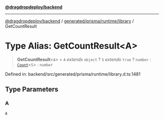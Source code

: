 [**@dragdropdeploy/backend**](../../../../../README.md)

***

[@dragdropdeploy/backend](../../../../../README.md) / [generated/prisma/runtime/library](../README.md) / GetCountResult

# Type Alias: GetCountResult\<A\>

> **GetCountResult**\<`A`\> = `A` *extends* `object` ? `S` *extends* `true` ? `number` : [`Count`](Count.md)\<`S`\> : `number`

Defined in: backend/src/generated/prisma/runtime/library.d.ts:1481

## Type Parameters

### A

`A`
